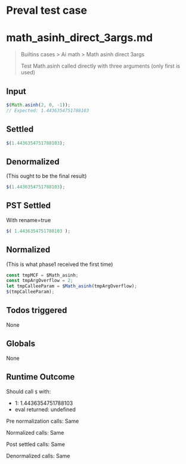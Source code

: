# Preval test case

# math_asinh_direct_3args.md

> Builtins cases > Ai math > Math asinh direct 3args
>
> Test Math.asinh called directly with three arguments (only first is used)

## Input

`````js filename=intro
$(Math.asinh(2, 0, -1));
// Expected: 1.4436354751788103
`````


## Settled


`````js filename=intro
$(1.4436354751788103);
`````


## Denormalized
(This ought to be the final result)

`````js filename=intro
$(1.4436354751788103);
`````


## PST Settled
With rename=true

`````js filename=intro
$( 1.4436354751788103 );
`````


## Normalized
(This is what phase1 received the first time)

`````js filename=intro
const tmpMCF = $Math_asinh;
const tmpArgOverflow = 2;
let tmpCalleeParam = $Math_asinh(tmpArgOverflow);
$(tmpCalleeParam);
`````


## Todos triggered


None


## Globals


None


## Runtime Outcome


Should call `$` with:
 - 1: 1.4436354751788103
 - eval returned: undefined

Pre normalization calls: Same

Normalized calls: Same

Post settled calls: Same

Denormalized calls: Same
